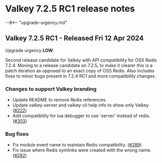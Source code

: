 # Valkey 7.2.5 RC1 release notes

--8<-- "upgrade-urgency.md"

## Valkey 7.2.5 RC1 - Released Fri 12 Apr 2024

Upgrade urgency **LOW**.

Second release candidate for Valkey with API compatibility
for OSS Redis 7.2.4. Moving to a release candidate on 7.2.5, to make it clearer
this is a patch iteration as opposed to an exact copy of OSS Redis. Also includes
fixes to minor bugs present in 7.2.4 RC1 and more compatibility changes.

### Changes to support Valkey branding

* Update README to remove Redis references.
* Update valkey-server and valkey-cli help info to show only Valkey ([#222])
* Add compatibility for lua debugger to use 'server' instead of redis. ([#303])

### Bug fixes

* Fix module event name to maintain Redis compatibility. ([#289])
* Fix issue where Redis symlinks were created with the wrong name. ([#282])

[#222]: https://github.com/valkey-io/valkey/pull/222
[#303]: https://github.com/valkey-io/valkey/pull/303
[#289]: https://github.com/valkey-io/valkey/pull/289
[#282]: https://github.com/valkey-io/valkey/pull/282

